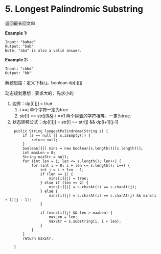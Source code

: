 # 5. Longest Palindromic Substring

返回最长回文串



**Example 1:**

```
Input: "babad"
Output: "bab"
Note: "aba" is also a valid answer.
```

**Example 2:**

```
Input: "cbbd"
Output: "bb"
```



解题思路：定义下标i,j，boolean dp\[i]\[j]

动态规划思想：要求大的，先求小的

1. 边界：dp\[i]\[j] = true
   1. i ==j   单个字符一定为true
   2. str[i] == str[j]&&j-i ==1  两个挨着的字符相等，一定为true.
2. 状态转移公式：dp\[i\][j] = str[i] == str[j] && dp\[i+1]\[j-1]

```
    public String longestPalindrome(String s) {
        if (s == null || s.isEmpty()) {
            return null;
        }
        boolean[][] mins = new boolean[s.length()][s.length()];
        int maxLen = 0;
        String maxStr = null;
        for (int len = 1; len <= s.length(); len++) {
            for (int i = 0; i + len <= s.length(); i++) {
                int j = i + len - 1;
                if (len == 1) {
                    mins[i][j] = true;
                } else if (len == 2) {
                    mins[i][j] = s.charAt(i) == s.charAt(j);
                } else {
                    mins[i][j] = s.charAt(i) == s.charAt(j) && mins[i + 1][j - 1];
                }

                if (mins[i][j] && len > maxLen) {
                    maxLen = len;
                    maxStr = s.substring(i, i + len);
                }
            }
        }
        return maxStr;

    }
```

